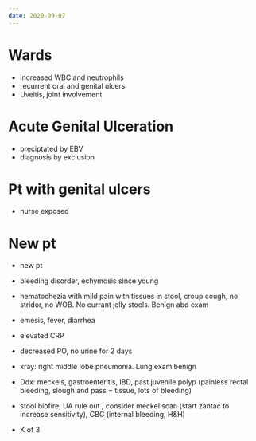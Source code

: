 ```yaml
---
date: 2020-09-07
---
```


# Wards

- increased WBC and neutrophils
- recurrent oral and genital ulcers
- Uveitis, joint involvement

# Acute Genital Ulceration

- preciptated by EBV
- diagnosis by exclusion

# Pt with genital ulcers

- nurse exposed

# New pt

- new pt

- bleeding disorder, echymosis since young

- hematochezia with mild pain with tissues in stool, croup cough, no stridor, no WOB. No currant jelly stools. Benign abd exam

- emesis, fever, diarrhea

- elevated CRP

- decreased PO, no urine for 2 days

- xray: right middle lobe pneumonia. Lung exam benign

- Ddx: meckels, gastroenteritis, IBD, past juvenile polyp (painless rectal bleeding, slough and pass = tissue, lots of bleeding)

- stool biofire, UA rule out , consider meckel scan (start zantac to increase sensitivity), CBC (internal bleeding, H\&H)

- K of 3

  ​

